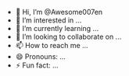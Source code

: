 - 👋 Hi, I’m @Awesome007en
- 👀 I’m interested in ...
- 🌱 I’m currently learning ...
- 💞️ I’m looking to collaborate on ...
- 📫 How to reach me ...
- 😄 Pronouns: ...
- ⚡ Fun fact: ...

<!---
Awesome007en/Awesome007en is a ✨ special ✨ repository because its `README.md` (this file) appears on your GitHub profile.
You can click the Preview link to take a look at your changes.
--->
